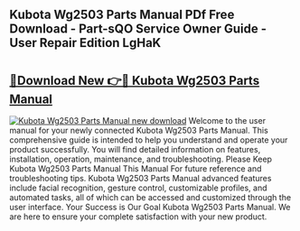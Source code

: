 ## Kubota Wg2503 Parts Manual PDf Free Download - Part-sQO Service Owner Guide - User Repair Edition LgHaK

# <h2><a href="http://bc91090.oget.top/?id=Kubota+Wg2503+Parts+Manual">🔗Download New 👉🔴 Kubota Wg2503 Parts Manual</a></h2>

[![Kubota Wg2503 Parts Manual new download](https://i.imgur.com/5g1atiW.png)](http://bc91090.oget.top/?id=Kubota+Wg2503+Parts+Manual)
Welcome to the user manual for your newly connected Kubota Wg2503 Parts Manual. This comprehensive guide is intended to help you understand and operate your product successfully. You will find detailed information on features, installation, operation, maintenance, and troubleshooting. Please Keep Kubota Wg2503 Parts Manual This Manual For future reference and troubleshooting tips. Kubota Wg2503 Parts Manual advanced features include facial recognition, gesture control, customizable profiles, and automated tasks, all of which can be accessed and customized through the user interface. Your Success is Our Goal Kubota Wg2503 Parts Manual. We are here to ensure your complete satisfaction with your new product.
